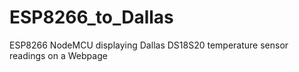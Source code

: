 # ESP8266_to_Dallas
ESP8266 NodeMCU displaying Dallas DS18S20 temperature sensor readings on a Webpage

